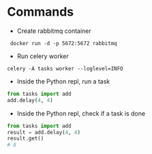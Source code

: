 # Commands

- Create rabbitmq container
```shell
 docker run -d -p 5672:5672 rabbitmq
```

- Run celery worker
```shell
celery -A tasks worker --loglevel=INFO
```

- Inside the Python repl, run a task
```python
from tasks import add
add.delay(4, 4)
```

- Inside the Python repl, check if a task is  done
```python
from tasks import add
result = add.delay(4, 4)
result.get()
# 8
```